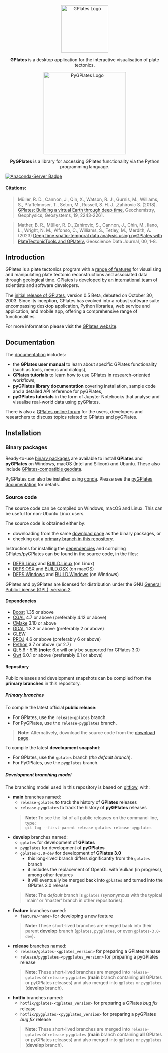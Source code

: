 <p align="center">
  <img width="150"  src="https://github.com/GPlates/GPlates/assets/2688316/57d378d5-ef43-4185-b282-b7da8f612797" alt="GPlates Logo">
</p>
<p align="center">
  <strong>GPlates</strong> is a desktop application for the interactive visualisation of plate tectonics.
</p>

<p align="center">
  <img width="260" alt="PyGPlates Logo" src="https://github.com/GPlates/GPlates/assets/2688316/8f025d75-7d92-42ce-8818-b2e2aeda0142">
</p>
<p align="center">
  <strong>PyGPlates</strong> is a library for accessing GPlates functionality via the Python programming language.
</p>

[![Anaconda-Server Badge](https://img.shields.io/conda/vn/conda-forge/pygplates?label=conda%20pygplates)](https://anaconda.org/conda-forge/pygplates)


#### Citations:

> Müller, R. D., Cannon, J., Qin, X., Watson, R. J., Gurnis, M., Williams, S., Pfaffelmoser, T., Seton, M., Russell, S. H. J. ,Zahirovic S. (2018). [GPlates: Building a virtual Earth through deep time.](https://doi.org/10.1029/2018GC007584) Geochemistry, Geophysics, Geosystems, 19, 2243-2261.

> Mather, B. R., Müller, R. D., Zahirovic, S., Cannon, J., Chin, M., Ilano, L., Wright, N. M., Alfonso, C., Williams, S., Tetley, M., Merdith, A. (2023) [Deep time spatio-temporal data analysis using pyGPlates with PlateTectonicTools and GPlately.](https://doi.org/10.1002/gdj3.185) Geoscience Data Journal, 00, 1-8.

## Introduction

GPlates is a plate tectonics program with a [range of features](https://www.gplates.org/features/) for visualising and manipulating plate tectonic reconstructions and associated data through geological time. GPlates is developed by [an international team](https://www.gplates.org/contact/) of scientists and software developers.

The [initial release of GPlates](https://web.archive.org/web/20031221211144/http://gplates.org/), version 0.5 Beta, debuted on October 30, 2003. Since its inception, GPlates has evolved into a robust software suite encompassing desktop application, Python libraries, web service and application, and mobile app, offering a comprehensive range of functionalities.

For more information please visit the [GPlates website](https://www.gplates.org/).

## Documentation

The [documentation](https://www.gplates.org/docs/) includes:
- the __GPlates user manual__ to learn about specific GPlates functionality (such as tools, menus and dialogs),
- __GPlates tutorials__ to learn how to use GPlates in research-oriented workflows,
- __pyGPlates library documentation__ covering installation, sample code and a detailed API reference for pyGPlates,
- __pyGPlates tutorials__ in the form of Jupyter Notebooks that analyse and visualise real-world data using pyGPlates.

There is also a [GPlates online forum](https://discourse.gplates.org/) for the users, developers and researchers to discuss topics related to GPlates and pyGPlates.

## Installation

### Binary packages

Ready-to-use [binary packages](https://www.gplates.org/download/) are available to install __GPlates__ and __pyGPlates__ on Windows, macOS (Intel and Silicon) and Ubuntu. These also include [GPlates-compatible geodata](https://www.gplates.org/download/#download-gplates-compatible-data).

PyGPlates can also be installed using [conda](https://docs.conda.io/projects/conda/en/latest/user-guide/index.html). Please see the [pyGPlates documentation](https://www.gplates.org/docs/pygplates/index.html) for details.

### Source code

The source code can be compiled on Windows, macOS and Linux. This can be useful for non-Ubuntu Linux users.

The source code is obtained either by:
- downloading from the same [download page](https://www.gplates.org/download/) as the binary packages, or
- checking out a [primary branch in this repository](#primary-branches).

Instructions for installing the [dependencies](#dependencies) and compiling GPlates/pyGPlates can be found in the source code, in the files:

- [DEPS.Linux](DEPS.Linux) and [BUILD.Linux](BUILD.Linux) (on Linux)
- [DEPS.OSX](DEPS.OSX) and [BUILD.OSX](BUILD.OSX) (on macOS)
- [DEPS.Windows](DEPS.Windows) and [BUILD.Windows](BUILD.Windows) (on Windows)

GPlates and pyGPlates are licensed for distribution under the GNU [General Public License (GPL), version 2](COPYING).

#### Dependencies

* [Boost](https://www.boost.org/) 1.35 or above
* [CGAL](https://www.cgal.org/) 4.7 or above (preferably 4.12 or above)
* [CMake](https://cmake.org/) 3.10 or above
* [GDAL](https://gdal.org/) 1.3.2 or above (preferably 2 or above)
* [GLEW](http://glew.sourceforge.net/)
* [PROJ](https://proj.org/) 4.6 or above (preferably 6 or above)
* [Python](http://python.org/) 3.7 or above (or 2.7)
* [Qt](https://www.qt.io/) 5.6 - 5.15 (__note__: 6.x will only be supported for GPlates 3.0)
* [Qwt](https://qwt.sourceforge.io/) 6.0.1 or above (preferably 6.1 or above)

#### Repository

Public releases and development snapshots can be compiled from the __primary branches__ in this repository.

##### Primary branches

To compile the latest official __public release__:
- For GPlates, use the `release-gplates` branch.
- For PyGPlates, use the `release-pygplates` branch.
> __Note:__ Alternatively, download the source code from the [download page](https://www.gplates.org/download/).

To compile the latest __development snapshot__:
- For GPlates, use the `gplates` branch (_the default branch_).
- For PyGPlates, use the `pygplates` branch.

##### Development branching model

The branching model used in this repository is based on [gitflow](https://nvie.com/posts/a-successful-git-branching-model/), with:
- __main__ branches named:
  - `release-gplates` to track the history of __GPlates__ releases
  - `release-pygplates` to track the history of __pyGPlates__ releases
  > __Note:__ To see the list of all public releases on the command-line, type:  
  > `git log --first-parent release-gplates release-pygplates`
- __develop__ branches named:
  - `gplates` for development of __GPlates__
  - `pygplates` for development of __pyGPlates__
  - `gplates-3.0-dev` for development of __GPlates 3.0__
    - this long-lived branch differs significantly from the `gplates` branch
    - it includes the replacement of OpenGL with Vulkan (in progress), among other features
    - it will eventually be merged back into `gplates` and turned into the GPlates 3.0 release
  > __Note:__ The _default_ branch is `gplates`
  > (synonymous with the typical 'main' or 'master' branch in other repositories).
- __feature__ branches named:
  - `feature/<name>` for developing a new feature
  > __Note:__ These short-lived branches are merged back into their parent __develop__ branch
  > (`gplates`, `pygplates`, or even `gplates-3.0-dev`).
- __release__ branches named:
  - `release/gplates-<gplates_version>` for preparing a GPlates release
  - `release/pygplates-<pygplates_version>` for preparing a pyGPlates release
  > __Note:__ These short-lived branches are merged into `release-gplates` or `release-pygplates`
  > (__main__ branch containing __all__ GPlates or pyGPlates releases) and also merged into `gplates` or `pygplates` (__develop__ branch).
- __hotfix__ branches named:
  - `hotfix/gplates-<gplates_version>` for preparing a GPlates _bug fix_ release
  - `hotfix/pygplates-<pygplates_version>` for preparing a pyGPlates _bug fix_ release
  > __Note:__ These short-lived branches are merged into `release-gplates` or `release-pygplates`
  > (__main__ branch containing __all__ GPlates or pyGPlates releases) and also merged into `gplates` or `pygplates` (__develop__ branch).
